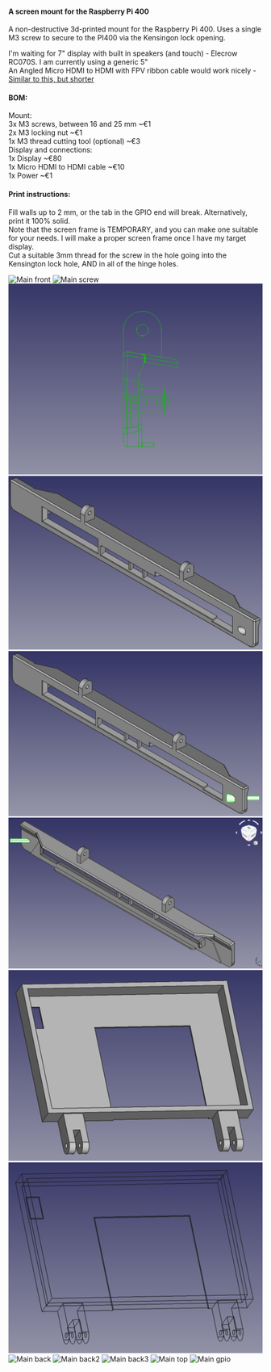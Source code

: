 #### A screen mount for the Raspberry Pi 400  

A non-destructive 3d-printed mount for the Raspberry Pi 400. Uses a single M3 screw to secure to the PI400 via the Kensingon lock opening.  

I'm waiting for 7" display with built in speakers (and touch) - Elecrow RC070S. I am currently using a generic 5"  
An Angled Micro HDMI to HDMI with FPV ribbon cable would work nicely - [Similar to this, but shorter](https://www.amazon.de/-/en/Degrees-Angled-Multicopter-Aerial-Photography/dp/B072PVG4B4)   


#### BOM:  
Mount:  
3x M3 screws, between 16 and 25 mm    ~€1  
2x M3 locking nut                     ~€1  
1x M3 thread cutting tool (optional)  ~€3  
Display and connections:   
1x Display                            ~€80  
1x Micro HDMI to HDMI cable           ~€10  
1x Power                              ~€1  

#### Print instructions:  
Fill walls up to 2 mm, or the tab in the GPIO end will break. Alternatively, print it 100% solid.  
Note that the screen frame is TEMPORARY, and you can make one suitable for your needs. I will make a proper screen frame once I have my target display.  
Cut a suitable 3mm thread for the screw in the hole going into the Kensington lock hole, AND in all of the hinge holes.  



![Main front](gfx/main-front.jpg)
![Main screw](gfx/main-screw.jpg)
![Side View](gfx/side.png)
![Back ISO View](gfx/back.png)
![Back ISO View with screw](gfx/back-screw.png)
![Front ISO View with screw](gfx/front-screw.png)
![Temp Screen solid](gfx/screen1.png)
![Temp Screen wireframe](gfx/screen2.png)
![Main back](gfx/main-back.jpg)
![Main back2](gfx/main-back2.jpg)
![Main back3](gfx/main-back3.jpg)
![Main top](gfx/main-top.jpg)
![Main gpio](gfx/main-gpio.jpg)

